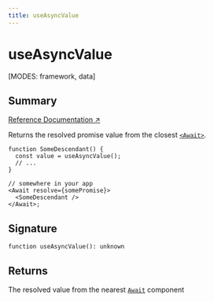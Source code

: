 ```yaml
---
title: useAsyncValue
---
```


# useAsyncValue

<!--
⚠️ ⚠️ IMPORTANT ⚠️ ⚠️ 

Thank you for helping improve our documentation!

This file is auto-generated from the JSDoc comments in the source
code, so please edit the JSDoc comments in the file below and this
file will be re-generated once those changes are merged.

https://github.com/remix-run/react-router/blob/main/packages/react-router/lib/hooks.tsx
-->

[MODES: framework, data]

## Summary

[Reference Documentation ↗](https://api.reactrouter.com/v7/functions/react_router.useAsyncValue.html)

Returns the resolved promise value from the closest [`<Await>`](../components/Await).

```tsx
function SomeDescendant() {
  const value = useAsyncValue();
  // ...
}

// somewhere in your app
<Await resolve={somePromise}>
  <SomeDescendant />
</Await>;
```

## Signature

```tsx
function useAsyncValue(): unknown
```

## Returns

The resolved value from the nearest [`Await`](../components/Await) component

